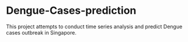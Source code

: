 # Dengue-Cases-prediction
This project attempts to conduct time series analysis and predict Dengue cases outbreak in Singapore. 
